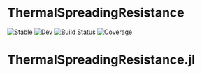 # ThermalSpreadingResistance

[![Stable](https://img.shields.io/badge/docs-stable-blue.svg)](https://maysam-gholampour.github.io/ThermalSpreadingResistance.jl/stable/)
[![Dev](https://img.shields.io/badge/docs-dev-blue.svg)](https://maysam-gholampour.github.io/ThermalSpreadingResistance.jl/dev/)
[![Build Status](https://github.com/maysam-gholampour/ThermalSpreadingResistance.jl/actions/workflows/CI.yml/badge.svg?branch=main)](https://github.com/maysam-gholampour/ThermalSpreadingResistance.jl/actions/workflows/CI.yml?query=branch%3Amain)
[![Coverage](https://codecov.io/gh/maysam-gholampour/ThermalSpreadingResistance.jl/branch/main/graph/badge.svg)](https://codecov.io/gh/maysam-gholampour/ThermalSpreadingResistance.jl)
# ThermalSpreadingResistance.jl
